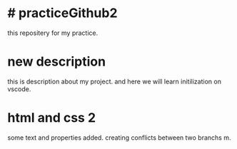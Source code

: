 # # practiceGithub2
this repositery for my practice.
# new description
this is description about my project. and here we will learn initilization on vscode.
# html and css 2
some text and properties added.
creating conflicts between two branchs m.